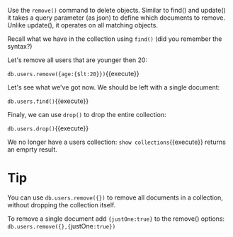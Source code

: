 Use the `remove()` command to delete objects. Similar to find() and update() it takes a query parameter (as json) to define
which documents to remove. Unlike update(), it operates on all matching objects.

Recall what we have in the collection using `find()` (did you remember the syntax?)

Let's remove all users that are younger then 20:

`db.users.remove({age:{$lt:20}})`{{execute}}

Let's see what we've got now. We should be left with a single document:

`db.users.find()`{{execute}}

Finaly, we can use `drop()` to drop the entire collection:

`db.users.drop()`{{execute}}

We no longer have a users collection: `show collections`{{execute}} returns an emprty result.

# Tip
You can use `db.users.remove({})` to remove all documents in a collection, without dropping the collection itself.

To remove a single document add `{justOne:true}` to the remove() options:
`db.users.remove({},{`justOne`:true})`

